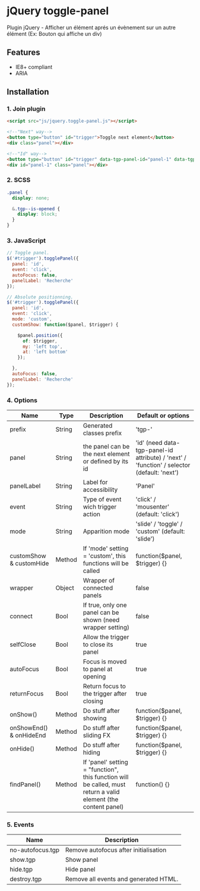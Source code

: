# jQuery toggle-panel

Plugin jQuery - Afficher un élément aprés un évènement sur un autre élément
(Ex: Bouton qui affiche un div)

## Features

* IE8+ compliant
* ARIA




## Installation

### 1. Join plugin

```html
<script src="js/jquery.toggle-panel.js"></script>
```

```html
<!--"Next" way-->
<button type="button" id="trigger">Toggle next element</button>
<div class="panel"></div>

<!--"Id" way-->
<button type="button" id="trigger" data-tgp-panel-id="panel-1" data-tgp-opened="true">Toggle id="panel-1"</button>
<div id="panel-1" class="panel"></div>
```


### 2. SCSS

```scss
.panel {
  display: none;

  &.tgp--is-opened {
    display: block;
  }
}
```


### 3. JavaScript

```js
// Toggle panel.
$('#trigger').togglePanel({
  panel: 'id',
  event: 'click',
  autoFocus: false,
  panelLabel: 'Recherche'
});
```


```js
// Absolute positionning.
$('#trigger').togglePanel({
  panel: 'id',
  event: 'click',
  mode: 'custom',
  customShow: function($panel, $trigger) {

    $panel.position({
      of: $trigger,
      my: 'left top',
      at: 'left bottom'
    });

  },
  autoFocus: false,
  panelLabel: 'Recherche'
});
```





### 4. Options

Name                    | Type   | Description                                             | Default or options
------------------------|--------|---------------------------------------------------------|-------------------
prefix                  | String | Generated classes prefix                                | 'tgp-'
panel                   | String | the panel can be the next element or defined by its id  | 'id' (need data-tgp-panel-id attribute) / 'next' / 'function' / selector (default: 'next')
panelLabel              | String | Label for accessibility                                 | 'Panel'
event                   | String | Type of event wich trigger action                       | 'click' / 'mousenter'  (default: 'click')
mode                    | String | Apparition mode                                         | 'slide' / 'toggle' / 'custom' (default: 'slide')
customShow & customHide | Method | If 'mode' setting = 'custom', this functions will be called | function($panel, $trigger) {}
wrapper                 | Object | Wrapper of connected panels                             | false
connect                 | Bool   | If true, only one panel can be shown (need wrapper setting) | false
selfClose               | Bool   | Allow the trigger to close its panel                    | true
autoFocus               | Bool   | Focus is moved to panel at opening                      | true
returnFocus             | Bool   | Return focus to the trigger after closing               | true
onShow()                | Method | Do stuff after showing                                  | function($panel, $trigger) {}
onShowEnd() & onHideEnd | Method | Do stuff after sliding FX                               | function($panel, $trigger) {}
onHide()                | Method | Do stuff after hiding                                   | function($panel, $trigger) {}
findPanel()             | Method | If 'panel' setting = "function", this function will be called, must return a valid element (the content panel) | function() {}


### 5. Events

Name                 | Description
---------------------|----------------------------------------
no-autofocus.tgp     | Remove autofocus after initialisation
show.tgp             | Show panel
hide.tgp             | Hide panel
destroy.tgp          | Remove all events and generated HTML.

